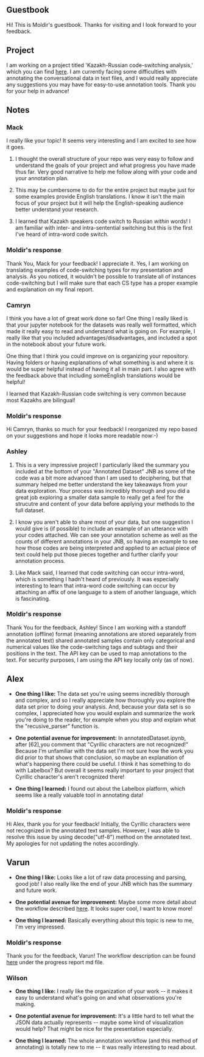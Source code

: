 ## Guestbook

Hi! This is Moldir's guestbook. Thanks for visiting and I look forward to your feedback.

## Project

I am working on a project titled 'Kazakh-Russian code-switching analysis,' which you can find [here](https://github.com/Data-Science-for-Linguists-2023/Kazakh-Russian-Code-Switching-Analysis). I am currently facing some difficulties with annotating the conversational data in text files, and I would really appreciate any suggestions you may have for easy-to-use annotation tools. Thank you for your help in advance!

## Notes  

### Mack
I really like your topic! It seems very interesting and I am excited to see how it goes.

1. I thought the overall structure of your repo was very easy to follow and understand the goals of your project and what progress you have made thus far. Very good narrative to help me follow along with your code and your annotation plan.

2. This may be cumbersome to do for the entire project but maybe just for some examples provide English translations. I know it isn't the main focus of your project but it will help the English-speaking audience better understand your research.

3. I learned that Kazakh speakers code switch to Russian *within* words! I am familiar with inter- and intra-sentential switching but this is the first I've heard of intra-word code switch.


### Moldir's response

Thank You, Mack for your feedback! I appreciate it. Yes, I am working on translating examples of code-switching types for my presentation and analysis. As you noticed, it wouldn't be possible to translate all of instances code-switching but I will make sure that each CS type has a proper example and explanation on my final report.


### Camryn

I think you have a lot of great work done so far! One thing I really liked is that your jupyter notebook for the datasets was really well formatted, which made it really easy to read and understand what is going on. For example, I really like that you included advantages/disadvantages, and included a spot in the notebook about your future work. 

One thing that I think you could improve on is organizing your repository. Having folders or having explanations of what something is and where it is would be super helpful instead of having it all in main part. I also agree with the feedback above that including someEnglish translations would be helpful!

I learned that Kazakh-Russian code switching is very common because most Kazakhs are bilingual! 


### Moldir's response

Hi Camryn, thanks so much for your feedback! I reorganized my repo based on your suggestions and hope it looks more readable now:-)


### Ashley

1. This is a very impressive project! I particularly liked the summary you included at the bottom of your "Annotated Dataset" JNB as some of the code was a bit more advanced than I am used to deciphering, but that summary helped me better understand the key takeaways from your data exploration. Your process was incredibly thorough and you did a great job exploring a smaller data sample to really get a feel for the strucutre and content of your data before applying your methods to the full dataset.

2. I know you aren't able to share most of your data, but one suggestion I would give is (if possible) to include an example of an utterance with your codes attached. We can see your annotation scheme as well as the counts of different annotations in your JNB, so having an example to see how those codes are being interpreted and applied to an actual piece of text could help put those pieces together and further clarify your annotation process. 

3. Like Mack said, I learned that code switching can occur intra-word, which is something I hadn't heard of previously. It was especially interesting to learn that intra-word code switching can occur by attaching an affix of one language to a stem of another language, which is fascinating.  


### Moldir's response

Thank You for the feedback, Ashley! Since I am working with a standoff annotation (offline) format (meaning annotations are stored separately from the annotated text) shared annotated samples contain only categorical and numerical values like the code-switching tags and subtags and their positions in the text. The API key can be used to map annotations to the text. For security purposes, I am using the API key locally only (as of now). 


## Alex

- **One thing I like:** The data set you're using seems incredibly thorough and complex, and so I really appreciate how thoroughly you explore the data set prior to doing your analysis. And, because your data set is so complex, I appreciated how you would explain and summarize the work you're doing to the reader, for example when you stop and explain what the "recusive_parser" function is.

- **One potential avenue for improvement:** In annotatedDataset.ipynb, after \[62],you comment that "Cyrillic characters are not recognized!" Because I'm unfamiliar with the data set I'm not sure how the work you did prior to that shows that conclusion, so maybe an explanation of what's happening there could be useful. I think it has something to do with Labelbox? But overall it seems really important to your project that Cyrillic character's aren't recognized there! 

- **One thing I learned:** I found out about the Labelbox platform, which seems like a really valuable tool in annotating data!


### Moldir's response

Hi Alex, thank you for your feedback! Initially, the Cyrillic characters were not recognized in the annotated text samples. However, I was able to resolve this issue by using decode("utf-8") method on the annotated text. My apologies for not updating the notes accordingly.

 
## Varun

- **One thing I like:** Looks like a lot of raw data processing and parsing, good job! I also really like the end of your JNB which has the summary and future work.

- **One potential avenue for improvement:** Maybe some more detail about the workflow described [here](https://github.com/Data-Science-for-Linguists-2023/Kazakh-Russian-Code-Switching-Analysis/blob/main/screenshots/annotation-workflow.png). It looks super cool, I want to know more!

- **One thing I learned:** Basically everything about this topic is new to me, I'm very impressed.


### Moldir's response

Thank you for the feedback, Varun! The workflow description can be found [here](https://github.com/Data-Science-for-Linguists-2023/Kazakh-Russian-Code-Switching-Analysis/blob/main/progress_report.md) under the progress report md file.

### Wilson

- **One thing I like:** I really like the organization of your work -- it makes it easy to understand what's going on and what observations you're making.

- **One potential avenue for improvement:** It's a little hard to tell what the JSON data actually represents -- maybe some kind of visualization would help? That might be nice for the presentation especially.

- **One thing I learned:** The whole annotation workflow (and this method of annotating) is totally new to me -- it was really interesting to read about.
